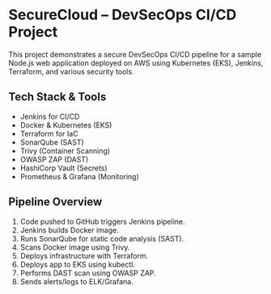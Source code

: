 # SecureCloud – DevSecOps CI/CD Project

This project demonstrates a secure DevSecOps CI/CD pipeline for a sample Node.js web application deployed on AWS using Kubernetes (EKS), Jenkins, Terraform, and various security tools.

## Tech Stack & Tools
- Jenkins for CI/CD
- Docker & Kubernetes (EKS)
- Terraform for IaC
- SonarQube (SAST)
- Trivy (Container Scanning)
- OWASP ZAP (DAST)
- HashiCorp Vault (Secrets)
- Prometheus & Grafana (Monitoring)

## Pipeline Overview
1. Code pushed to GitHub triggers Jenkins pipeline.
2. Jenkins builds Docker image.
3. Runs SonarQube for static code analysis (SAST).
4. Scans Docker image using Trivy.
5. Deploys infrastructure with Terraform.
6. Deploys app to EKS using kubectl.
7. Performs DAST scan using OWASP ZAP.
8. Sends alerts/logs to ELK/Grafana.
